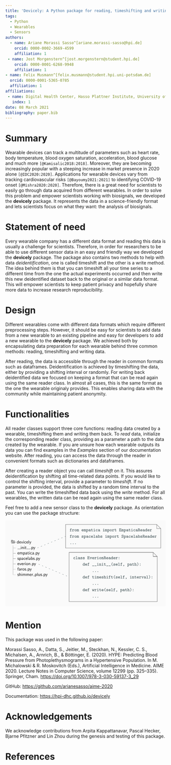 ```yaml
---
title: 'Devicely: A Python package for reading, timeshifting and writing sensor data'
tags:
  - Python
  - Wearables
  - Sensors
authors:
  - name: Ariane Morassi Sasso^[ariane.morassi-sasso@hpi.de]
    orcid: 0000-0002-3669-4599
    affiliation: 1
 - name: Jost Morgenstern^[jost.morgenstern@student.hpi.de]
    orcid: 0000-0001-6268-9948
    affiliation: 1
- name: Felix Musmann^[felix.musmann@student.hpi.uni-potsdam.de]
  orcid: 0000-0001-5365-0785
  affiliation: 1
affiliations:
 - name: Digital Health Center, Hasso Plattner Institute, University of Potsdam
   index: 1
date: 08 March 2021
bibliography: paper.bib
---
```


# Summary

Wearable devices can track a multitude of parameters such as heart rate, body
temperature, blood oxygen saturation, acceleration, blood glucose and much more
`[@Kamisalic2018:2018]`. Moreover, they are becoming increasingly popular with a steeping
increase in market presence in 2020 alone `[@IDC2020:2020]`. Applications for wearable
devices vary from tracking cardiovascular risks `[@Bayoumy2021:2021]` to identifying
COVID-19 onset `[@Mishra2020:2020]`. Therefore, there is a great need for scientists to
easily go through data acquired from different wearables.
In order to solve this problem and empower scientists working with biosignals,
we developed the **devicely** package. It represents the data in a science-friendly
format and lets scientists focus on what they want: the analysis of biosignals.

# Statement of need

Every wearable company has a different data format and reading this data is
usually a challenge for scientists. Therefore, in order for researchers to be able to use different sensor data in an easy and
friendly way we developed the **devicely** package. The package also contains two methods to help with data _deidentification_, one
is called timeshift and the other is a write method. The idea behind them is
that you can timeshift all your time series to a different time from the one the
actual experiments occurred and then write this new deidentified dataset back to
the original or a similar data format. This will empower scientists to keep patient privacy
and hopefully share more data to increase research reproducibility.

# Design

Different wearables come with different data formats which require different preprocessing steps.
However, it should be easy for scientists to add data from a new wearable to an existing pipeline and easy for developers to add a new wearable to the **devicely** package. We achieved both by encapsulating data preparation for each wearable behind three common methods: reading, timeshifting and writing data.

After reading, the data is accessible through the reader in common formats such as dataframes.
Deidentification is achieved by timeshifting the data, either by providing a shifting interval or randomly.
For writing back deidentified data we focused on keeping a format that can be read again using the same reader class.
In almost all cases, this is the same format as the one the wearable originaly provides.
This enables sharing data with the community while maintaining patient anonymity.


# Functionalities

All reader classes support three core functions: reading data created by a wearable, timeshifting them and writing them back.
To _read_ data, initialize the corresponding reader class, providing as a parameter a path to the data created by the wearable.
If you are unsure how each wearable outputs its data you can find examples in the _Examples_ section of our documentation website. 
After reading, you can access the data through the reader in convenient formats such as dictionaries and dataframes.

After creating a reader object you can call _timeshift_ on it. This assures deidentification by shifting all time-related data points.
If you would like to control the shifting interval, provide a parameter to _timeshift_.
If no parameter is provided, the data is shifted by a random time interval to the past.
You can write the timeshifted data back using the _write_ method.
For all wearables, the written data can be read again using the same reader class.

Feel free to add a new sensor class to the **devicely** package. As orientation you can use the package structure:

![](devicely_structure.png)


# Mention

This package was used in the following paper:

Morassi Sasso, A., Datta, S., Jeitler, M., Steckhan, N., Kessler, C. S.,
Michalsen, A., Arnrich, B., & Böttinger, E. (2020).
HYPE: Predicting Blood Pressure from Photoplethysmograms in a Hypertensive
Population. In M. Michalowski & R. Moskovitch (Eds.), Artificial Intelligence in
Medicine. AIME 2020. Lecture Notes in Computer Science, volume 12299 (pp.
325–335). Springer, Cham. https://doi.org/10.1007/978-3-030-59137-3_29

GitHub: https://github.com/arianesasso/aime-2020

Documentation: https://hpi-dhc.github.io/devicely

# Acknowledgements

We acknowledge contributions from Arpita Kappattanavar, Pascal Hecker, Bjarne Pfitzner and Lin
Zhou during the genesis and testing of this package.

# References
